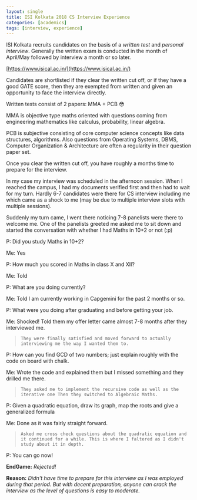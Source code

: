 ```yaml
---
layout: single
title: ISI Kolkata 2018 CS Interview Experience
categories: [academics]
tags: [interview, experience]
---
```


ISI Kolkata recruits candidates on the basis of a *written test* and *personal interview*. Generally the written exam is conducted in the month of April/May followed by interview a month or so later.

[https://www.isical.ac.in/](https://www.isical.ac.in/)

Candidates are shortlisted if they clear the written cut off, or if they have a good GATE score, then they are exempted from written and given an opportunity to face the interview directly.

Written tests consist of 2 papers: MMA + PCB  :flushed:

MMA is objective type maths oriented with questions coming from engineering mathematics like calculus, probability, linear algebra.

PCB is subjective consisting of core computer science concepts like data structures, algorithms. Also questions from Operating Systems, DBMS, Computer Organization & Architecture are often a regularity in their question paper set.

Once you clear the written cut off, you have roughly a months time to prepare for the interview.

In my case my interview was scheduled in the afternoon session. When I reached the campus, I had my documents verified first and then had to wait for my turn. Hardly 6-7 candidates were there for CS interview including me which came as a shock to me (may be due to multiple interview slots with multiple sessions).


Suddenly my turn came, I went there noticing 7-8 panelists were there to welcome me. One of the panelists greeted me  asked me to sit down and started the conversation with whether I had Maths in 10+2 or not (:p)

P: Did you study Maths in 10+2?

Me: Yes

P: How much you scored in Maths in class X and XII?

Me: Told

P: What are you doing currently?

Me: Told I am currently working in Capgemini for the past 2 months or so.

P: What were you doing after graduating and before getting your job.

Me: Shocked! Told them my offer letter came  almost 7-8 months after they interviewed me.

> `They were finally satisfied and moved forward to actually interviewing me the way I wanted them to.`

P: How can you find GCD of two numbers; just explain roughly with the code on board with chalk.

Me: Wrote the code and explained them but I missed something and they drilled me there.

> `They asked me to implement the recursive code as well as the iterative one
Then they switched to Algebraic Maths.`

P: Given a quadratic equation, draw its graph, map the roots and give a generalized formula

Me: Done as it was fairly straight forward.

> `Asked me cross check questions about the quadratic equation and it continued for a while.
This is where I faltered as I didn't study about it in depth.`

P: You can go now!

**EndGame:** *Rejected!*

**Reason:** *Didn't have time to prepare for this interview as I was employed during that period.
But with decent preparation, anyone can crack the interview as the level of questions is easy to moderate.*

